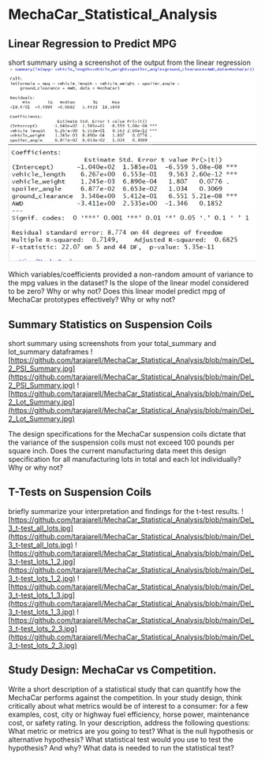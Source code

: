 # MechaCar_Statistical_Analysis

## Linear Regression to Predict MPG
short summary using a screenshot of the output from the linear regression
![Del_1_Call_Residuals_Coefficients.to.spoiler_angle](https://github.com/tarajarell/MechaCar_Statistical_Analysis/blob/main/Del_1_Call_Residuals_Coefficients.to.spoiler_angle.jpg)
![Del_1_Call_Coefficients_Signif](https://github.com/tarajarell/MechaCar_Statistical_Analysis/blob/main/Del_1_Coefficients_Signif.jpg)

Which variables/coefficients provided a non-random amount of variance to the mpg values in the dataset?
Is the slope of the linear model considered to be zero? Why or why not?
Does this linear model predict mpg of MechaCar prototypes effectively? Why or why not?

## Summary Statistics on Suspension Coils
short summary using screenshots from your total_summary and lot_summary dataframes
![https://github.com/tarajarell/MechaCar_Statistical_Analysis/blob/main/Del_2_PSI_Summary.jpg](https://github.com/tarajarell/MechaCar_Statistical_Analysis/blob/main/Del_2_PSI_Summary.jpg)
![https://github.com/tarajarell/MechaCar_Statistical_Analysis/blob/main/Del_2_Lot_Summary.jpg](https://github.com/tarajarell/MechaCar_Statistical_Analysis/blob/main/Del_2_Lot_Summary.jpg)

The design specifications for the MechaCar suspension coils dictate that the variance of the suspension coils must not exceed 100 pounds per square inch. 
Does the current manufacturing data meet this design specification for all manufacturing lots in total and each lot individually? Why or why not?

## T-Tests on Suspension Coils
briefly summarize your interpretation and findings for the t-test results. 
![https://github.com/tarajarell/MechaCar_Statistical_Analysis/blob/main/Del_3_t-test_all_lots.jpg](https://github.com/tarajarell/MechaCar_Statistical_Analysis/blob/main/Del_3_t-test_all_lots.jpg)
![https://github.com/tarajarell/MechaCar_Statistical_Analysis/blob/main/Del_3_t-test_lots_1_2.jpg](https://github.com/tarajarell/MechaCar_Statistical_Analysis/blob/main/Del_3_t-test_lots_1_2.jpg)
![https://github.com/tarajarell/MechaCar_Statistical_Analysis/blob/main/Del_3_t-test_lots_1_3.jpg](https://github.com/tarajarell/MechaCar_Statistical_Analysis/blob/main/Del_3_t-test_lots_1_3.jpg)
![https://github.com/tarajarell/MechaCar_Statistical_Analysis/blob/main/Del_3_t-test_lots_2_3.jpg](https://github.com/tarajarell/MechaCar_Statistical_Analysis/blob/main/Del_3_t-test_lots_2_3.jpg)

## Study Design: MechaCar vs Competition.
Write a short description of a statistical study that can quantify how the MechaCar performs against the competition. In your study design, think critically about what metrics would be of interest to a consumer: for a few examples, cost, city or highway fuel efficiency, horse power, maintenance cost, or safety rating.
In your description, address the following questions:
What metric or metrics are you going to test?
What is the null hypothesis or alternative hypothesis?
What statistical test would you use to test the hypothesis? And why?
What data is needed to run the statistical test?
